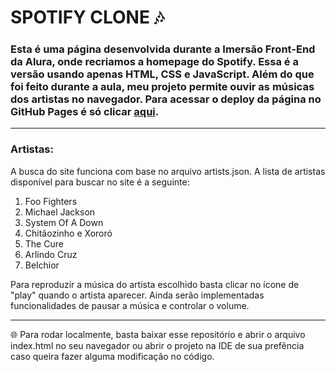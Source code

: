 # SPOTIFY CLONE 🎶

### Esta é uma página desenvolvida durante a Imersão Front-End da Alura, onde recriamos a homepage do Spotify. Essa é a versão usando apenas HTML, CSS e JavaScript. Além do que foi feito durante a aula, meu projeto permite ouvir as músicas dos artistas no navegador. Para acessar o deploy da página no GitHub Pages é só clicar <a href="https://viquiiz.github.io/frontend-spotify-clone/" target="_blank">aqui</a>.

<hr>

### Artistas:
A busca do site funciona com base no arquivo artists.json. A lista de artistas disponível para buscar no site é a seguinte:
1. Foo Fighters
2. Michael Jackson
3. System Of A Down
4. Chitãozinho e Xororó
5. The Cure
6. Arlindo Cruz
7. Belchior

Para reproduzir a música do artista escolhido basta clicar no ícone de "play" quando o artista aparecer. Ainda serão implementadas funcionalidades de pausar a música e controlar o volume.

<hr>

🌐 Para rodar localmente, basta baixar esse repositório e abrir o arquivo index.html no seu navegador ou abrir o projeto na IDE de sua prefência caso queira fazer alguma modificação no código.
